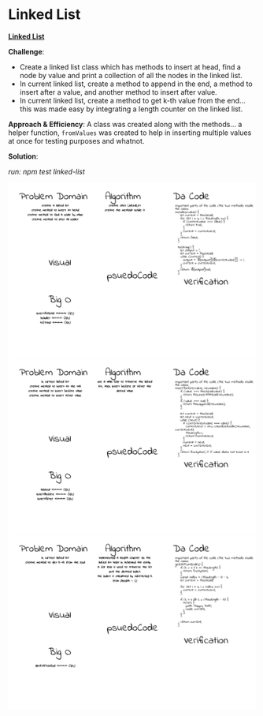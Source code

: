 # Linked List

[**Linked List**](./linked-list.js)

**Challenge**:
- Create a linked list class which has methods to insert at head, find a node by value and print a collection of all the nodes in the linked list.
- In current linked list, create a method to append in the end, a method to insert after a value, and another method to insert after value.
- In current linked list, create a method to get k-th value from the end... this was made easy by integrating a length counter on the linked list.

**Approach & Efficiency**: A class was created along with the methods... a helper function, `fromValues` was created to help in inserting multiple values at once for testing purposes and whatnot.

**Solution**:

*run: npm test linked-list*

![linkedList img](../../assets/linked-list.png)
![linkedList img](../../assets/linked-list-insertion.png)
![linkedList img](../../assets/linked-list-getkthfromend.png)